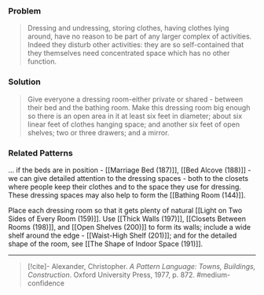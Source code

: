 ### Problem
> Dressing and undressing, storing clothes, having clothes lying around, have no reason to be part of any larger complex of activities. Indeed they disturb other activities: they are so self-contained that they themselves need concentrated space which has no other function.

### Solution
> Give everyone a dressing room-either private or shared - between their bed and the bathing room. Make this dressing room big enough so there is an open area in it at least six feet in diameter; about six linear feet of clothes hanging space; and another six feet of open shelves; two or three drawers; and a mirror.

### Related Patterns
... if the beds are in position - [[Marriage Bed (187)]], [[Bed Alcove (188)]] - we can give detailed attention to the dressing spaces - both to the closets where people keep their clothes and to the space they use for dressing. These dressing spaces may also help to form the [[Bathing Room (144)]].

Place each dressing room so that it gets plenty of natural [[Light on Two Sides of Every Room (159)]]. Use [[Thick Walls (197)]], [[Closets Between Rooms (198)]], and [[Open Shelves (200)]] to form its walls; include a wide shelf around the edge - [[Waist-High Shelf (201)]]; and for the detailed shape of the room, see [[The Shape of Indoor Space (191)]].

---

> [!cite]- Alexander, Christopher. _A Pattern Language: Towns, Buildings, Construction_. Oxford University Press, 1977, p. 872.
> #medium-confidence 